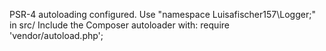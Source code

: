 PSR-4 autoloading configured. Use "namespace Luisafischer157\Logger;" in src/
Include the Composer autoloader with: require 'vendor/autoload.php';